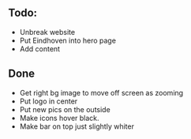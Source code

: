 ## Todo: 
* Unbreak website
* Put Eindhoven into hero page
* Add content



## Done
* Get right bg image to move off screen as zooming
* Put logo in center
* Put new pics on the outside
* Make icons hover black.
* Make bar on top just slightly whiter